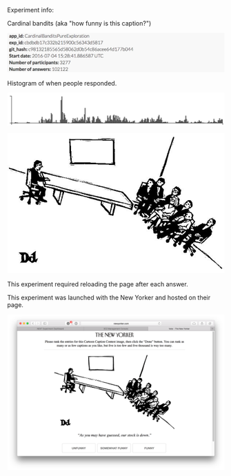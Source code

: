 Experiment info:

Cardinal bandits (aka "how funny is this caption?")

![](info.png)

Histogram of when people responded.

![](histogram.png)

![](528.jpg)

This experiment required reloading the page after each answer.

This experiment was launched with the New Yorker and hosted on their page.

![](example_query.png)

